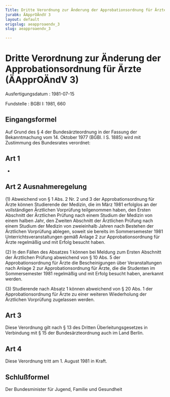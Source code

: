 ```yaml
---
Title: Dritte Verordnung zur Änderung der Approbationsordnung für Ärzte
jurabk: ÄApprOÄndV 3
layout: default
origslug: aeapproaendv_3
slug: aeapproaendv_3

---
```


# Dritte Verordnung zur Änderung der Approbationsordnung für Ärzte (ÄApprOÄndV 3)

Ausfertigungsdatum
:   1981-07-15

Fundstelle
:   BGBl I: 1981, 660



## Eingangsformel

Auf Grund des § 4 der Bundesärzteordnung in der Fassung der
Bekanntmachung vom 14. Oktober 1977 (BGBl. I S. 1885) wird mit
Zustimmung des Bundesrates verordnet:


## Art 1

-


## Art 2 Ausnahmeregelung

(1) Abweichend von § 1 Abs. 2 Nr. 2 und 3 der Approbationsordnung für
Ärzte können Studierende der Medizin, die im März 1981 erfolglos an
der vollständigen Ärztlichen Vorprüfung teilgenommen haben, den Ersten
Abschnitt der Ärztlichen Prüfung nach einem Studium der Medizin von
einem halben Jahr, den Zweiten Abschnitt der Ärztlichen Prüfung nach
einem Studium der Medizin von zweieinhalb Jahren nach Bestehen der
Ärztlichen Vorprüfung ablegen, soweit sie bereits im Sommersemester
1981 Unterrichtsveranstaltungen gemäß Anlage 2 zur Approbationsordnung
für Ärzte regelmäßig und mit Erfolg besucht haben.

(2) In den Fällen des Absatzes 1 können bei Meldung zum Ersten
Abschnitt der Ärztlichen Prüfung abweichend von § 10 Abs. 5 der
Approbationsordnung für Ärzte die Bescheinigungen über Veranstaltungen
nach Anlage 2 zur Approbationsordnung für Ärzte, die die Studenten im
Sommersemester 1981 regelmäßig und mit Erfolg besucht haben, anerkannt
werden.

(3) Studierende nach Absatz 1 können abweichend von § 20 Abs. 1 der
Approbationsordnung für Ärzte zu einer weiteren Wiederholung der
Ärztlichen Vorprüfung zugelassen werden.


## Art 3

Diese Verordnung gilt nach § 13 des Dritten Überleitungsgesetzes in
Verbindung mit § 15 der Bundesärzteordnung auch im Land Berlin.


## Art 4

Diese Verordnung tritt am 1. August 1981 in Kraft.


## Schlußformel

Der Bundesminister für Jugend, Familie und Gesundheit

